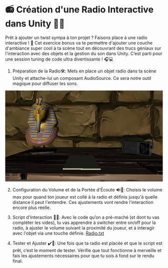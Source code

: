 # 📻 Création d'une Radio Interactive dans Unity 🚀🎵

Prêt à ajouter un twist sympa à ton projet ? Faisons place à une radio interactive ! 🌟 Cet exercice bonus va te permettre d'ajouter une couche d'ambiance super cool à ta scène tout en découvrant des trucs géniaux sur l'interaction avec des objets et la gestion du son dans Unity. C’est parti pour une session tuning de code ultra divertissante ! 🎧💻

1. Préparation de la Radio🛠️:
  Mets en place un objet radio dans ta scène Unity et attache-lui un composant AudioSource. Ce sera notre outil magique pour diffuser les sons.

![Desk](Images/Desk.png)

2. Configuration du Volume et de la Portée d'Écoute  🔊📏:
 Choisis le volume max pour quand ton joueur est collé à la radio et définis jusqu'à quelle distance il peut l'entendre. Ces ajustements vont rendre l'interaction encore plus réelle.

3. Script d'Interaction 📝💬:
 Avec le code qu’on a pré-maché (et dont tu vas compléter les vides), tu vas apprendre à switcher entre on/off pour la radio, à ajuster le volume suivant la proximité du joueur, et à interagir avec l'objet via une touche définie.
[Radio.txt](https://github.com/g404-code-gaming/MysteriesOfEgypt/files/14211003/Radio.txt)

4. Tester et Ajuster ✔️🔧:
 Une fois que ta radio est placée et que le script est prêt, c’est le moment de tester. Vérifie que tout fonctionne à merveille et fais les ajustements nécessaires pour que tu sois à fond sur le rendu final.

